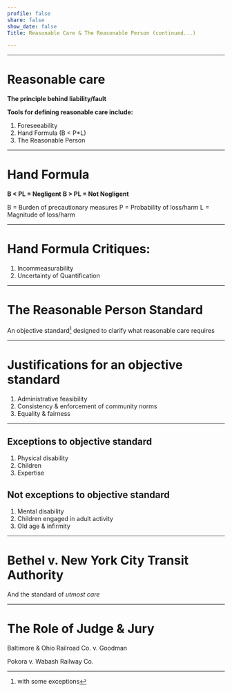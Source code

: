 ```yaml
---
profile: false
share: false
show_date: false
Title: Reasonable Care & The Reasonable Person (continued...)

---
```



---
# Reasonable care 
**The principle behind liability/fault**

**Tools for defining reasonable care include:**
1. Foreseeability
2. Hand Formula (B < P*L)
3. The Reasonable Person

---

# Hand Formula

**B < PL = Negligent**
**B > PL = Not Negligent**

B = Burden of precautionary measures
P = Probability of loss/harm
L = Magnitude of loss/harm

---

# Hand Formula Critiques:
1. Incommeasurability
2. Uncertainty of Quantification

---
# The Reasonable Person Standard

An objective standard[^*] designed to clarify what reasonable care requires

[^*]: with some exceptions

---

# Justifications for an objective standard
1. Administrative feasibility
2. Consistency & enforcement of community norms
3. Equality & fairness

---

## Exceptions to objective standard

1. Physical disability
2. Children
3. Expertise

## Not exceptions to objective standard

1. Mental disability
2. Children engaged in adult activity
3. Old age & infirmity

---

# Bethel v. New York City Transit Authority

And the standard of *utmost care*

---

# The Role of Judge & Jury

Baltimore & Ohio Railroad Co. v. Goodman

Pokora v. Wabash Railway Co.